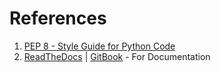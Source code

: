 # References

1. [PEP 8 - Style Guide for Python Code](https://peps.python.org/pep-0008/)
2. [ReadTheDocs](https://readthedocs.org/) | [GitBook](https://www.gitbook.com/) - For Documentation
